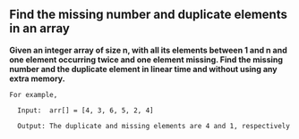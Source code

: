## Find the missing number and duplicate elements in an array ##

**Given an integer array of size n, with all its elements between 1 and n and one element occurring twice and one element missing.
Find the missing number and the duplicate element in linear time and without using any extra memory.**

    For example,

      Input:  arr[] = [4, 3, 6, 5, 2, 4]

      Output: The duplicate and missing elements are 4 and 1, respectively
